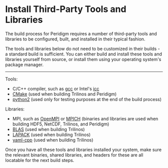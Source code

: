 # Install Third-Party Tools and Libraries

The build process for Peridigm requires a number of third-party tools and libraries to be configured, built, and installed in their typical fashion.

The tools and libraries below do not need to be customized in their builds - a standard build is sufficient. You can either build and install these tools and libraries yourself from source, or install them using your operating system's package manager.

---

Tools:
* C/C++ compiler, such as [gcc](https://gcc.gnu.org/) or Intel's [icc](https://www.intel.com/content/www/us/en/develop/documentation/cpp-compiler-developer-guide-and-reference/top.html)
* [CMake](https://cmake.org/) (used when building Trilinos and Peridigm)
* [python2](https://www.python.org/) (used only for testing purposes at the end of the build process)

Libraries:
* MPI, such as [OpenMPI](https://www.open-mpi.org/) or [MPICH](https://www.mpich.org/) (binaries and libraries are used when building HDF5, NetCDF, Trilinos, and Peridigm)
* [BLAS](http://www.netlib.org/blas/) (used when building Trilinos)
* [LAPACK](http://www.netlib.org/lapack/) (used when building Trilinos)
* [yaml-cpp](https://github.com/jbeder/yaml-cpp) (used when building Trilinos)

Once you have all these tools and libraries installed your system, make sure the relevant binaries, shared libraries, and headers for these are all locatable for the next build steps.
